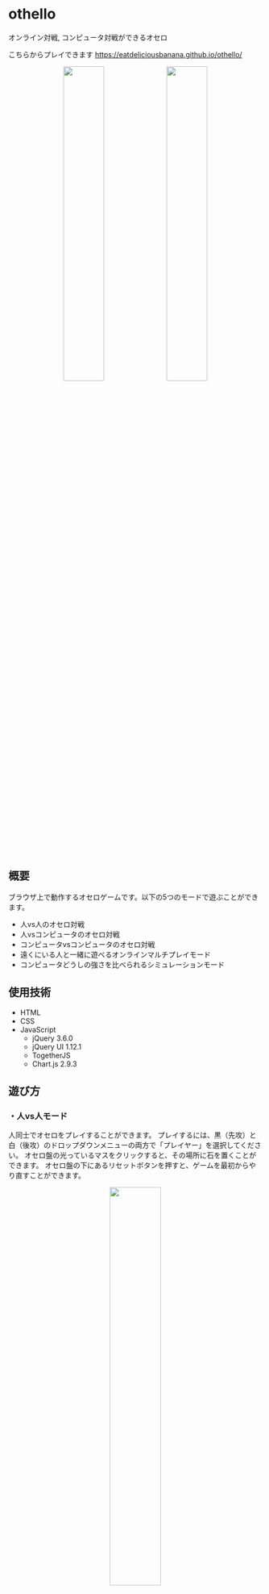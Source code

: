 # othello
オンライン対戦, コンピュータ対戦ができるオセロ

こちらからプレイできます
https://eatdeliciousbanana.github.io/othello/

<p align="center">
<img src="https://github.com/eatdeliciousbanana/othello/blob/main/screenshots/image0.jpg?raw=true" width="40%"> <img src="https://github.com/eatdeliciousbanana/othello/blob/main/screenshots/image1.jpg?raw=true" width="40%">
</p>

## 概要
ブラウザ上で動作するオセロゲームです。以下の5つのモードで遊ぶことができます。
- 人vs人のオセロ対戦
- 人vsコンピュータのオセロ対戦
- コンピュータvsコンピュータのオセロ対戦
- 遠くにいる人と一緒に遊べるオンラインマルチプレイモード
- コンピュータどうしの強さを比べられるシミュレーションモード

## 使用技術
- HTML
- CSS
- JavaScript
  - jQuery 3.6.0
  - jQuery UI 1.12.1
  - TogetherJS
  - Chart.js 2.9.3

## 遊び方
### ・人vs人モード
人同士でオセロをプレイすることができます。
プレイするには、黒（先攻）と白（後攻）のドロップダウンメニューの両方で「プレイヤー」を選択してください。
オセロ盤の光っているマスをクリックすると、その場所に石を置くことができます。
オセロ盤の下にあるリセットボタンを押すと、ゲームを最初からやり直すことができます。

<p align="center">
  <img src="https://github.com/eatdeliciousbanana/othello/blob/main/screenshots/gif0.gif?raw=true" width="45%">
</p>

### ・人vsコンピュータモード
コンピュータと対戦することができます。
プレイするには、黒（先攻）と白（後攻）のドロップダウンメニューのどちらか一方でコンピュータを選択してください。
選択できるコンピュータには以下のものがあります。

- **ランダム**・・・置ける場所の中からランダムに選んで石を置きます。
- **1～5ターン先最大石数**・・・1～5ターン先までを予想して、自分の石の数が最も多くなるような場所に置きます。
- **1～5ターン先最小石数**・・・1～5ターン先までを予想して、自分の石の数が最も少なくなるような場所に置きます。
- **1～5ターン先最良位置**・・・1～5ターン先までを予想して、自分がなるべく角を取りやすくなるような場所に置きます。
- **カスタムA,B**・・・3種類のコンピュータを組み合わせて、オリジナルの新たなコンピュータを作ることができます。

<p align="center">
  <img src="https://github.com/eatdeliciousbanana/othello/blob/main/screenshots/gif1.gif?raw=true" width="45%">
</p>

#### カスタムの作り方
カスタムでは、3種類のコンピュータを組み合わせてオリジナルの新たなコンピュータを作成できます。
カスタムの作成は、オセロ盤の下にあるカスタムA, カスタムBメニューから行うことができます。
まず、ゲームの序盤, 中盤, 終盤のそれぞれで使用するコンピュータを3つ選択してください。
その次に、スライダーを操作して序盤, 中盤, 終盤に割り当てるターン数を調整してください。

<p align="center">
  <img src="https://github.com/eatdeliciousbanana/othello/blob/main/screenshots/gif3.gif?raw=true" width="45%">
</p>

### ・コンピュータvsコンピュータモード
コンピュータ同士で対戦をさせることができます。
対戦させるには、黒（先攻）と白（後攻）のドロップダウンメニューの両方でいずれかのコンピュータを選択してください。
コンピュータの対戦中は、オセロ盤の下にある「対局スピード」のスライダーを操作することで、ゲームの進行する速さを変えることができます。

<p align="center">
  <img src="https://github.com/eatdeliciousbanana/othello/blob/main/screenshots/gif2.gif?raw=true" width="45%">
</p>

### ・オンラインマルチプレイモード
遠くにいる人とオンラインで対戦することができます。
下記の手順を自分側と相手側で行うことで、オンライン対戦を始めることができます。

#### 自分側
まず、オセロ盤の下にあるオンラインマルチプレイボタンを押してください。
すると、このゲームに紐づけられたURLが表示されるので、これをコピーしてメール等で相手に伝えてください。
そのあとは、相手がゲームに参加するのを待ってください。

<p align="center">
  <img src="https://github.com/eatdeliciousbanana/othello/blob/main/screenshots/gif4.gif?raw=true" width="45%">
</p>

#### 相手側
送られてきたURLにアクセスしてください。
すると、下のような画面が表示されるので、「Yes, join session」を押してゲームに参加してください。
相手プレイヤーのカーソルが表示されれば、ゲームを始めることができます。

<p align="center">
  <img src="https://github.com/eatdeliciousbanana/othello/blob/main/screenshots/gif5.gif?raw=true" width="45%">
</p>

#### オンライン対戦の仕方
オンライン対戦では、黒（先攻）と白（後攻）のドロップダウンメニューの両方で「プレイヤー」を選択してください。
先攻と後攻をあらかじめ決めておき、自分と相手で交互に石を置いていってください。

<p align="center">
  <img src="https://github.com/eatdeliciousbanana/othello/blob/main/screenshots/gif6.gif?raw=true" width="70%">
</p>

### ・シミュレーションモード
コンピュータどうしに好きな回数だけ対戦を行わせ、その結果からコンピュータの強さを比べることができます。
シミュレーションを行うには、まず、対戦させる2つのコンピュータを選択してください。
次に、コンピュータどうしで対戦させたい回数をゲーム数の欄に入力し、シミュレーション開始ボタンを押してください。
その後、結果のグラフが表示されます。
グラフは横軸が石の数、縦軸がゲーム数になっており、グラフが右側にずれているコンピュータのほうが強いということになります。
下の例では、「1ターン先最小石数」のコンピュータよりも「2ターン先最良位置」のコンピュータのほうが強いということが分かります。

<p align="center">
  <img src="https://github.com/eatdeliciousbanana/othello/blob/main/screenshots/gif7.gif?raw=true" width="50%">
</p>
